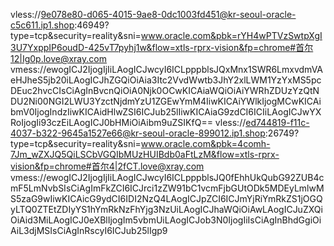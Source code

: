 vless://9e078e80-d065-4015-9ae8-0dc1003fd451@kr-seoul-oracle-c5c611.ip1.shop:46949?type=tcp&security=reality&sni=www.oracle.com&pbk=rYH4wPTVzSwtpXgI3U7YxppIP6oudD-425vT7pyhj1w&flow=xtls-rprx-vision&fp=chrome#首尔12|Ig0p.love@xray.com
vmess://ewogICJ2IjogIjIiLAogICJwcyI6ICLpppblsJQxMnx1SWR6LmxvdmVAeHJheS5jb20iLAogICJhZGQiOiAia3Itc2VvdWwtb3JhY2xlLWM1YzYxMS5pcDEuc2hvcCIsCiAgInBvcnQiOiA0Njk0OCwKICAiaWQiOiAiYWRhZDUzYzQtNDU2Ni00NGI2LWU3YzctNjdmYzU1ZGEwYmM4IiwKICAiYWlkIjogMCwKICAibmV0IjogIndzIiwKICAidHlwZSI6ICJub25lIiwKICAiaG9zdCI6ICIiLAogICJwYXRoIjogIi93czEiLAogICJ0bHMiOiAibm9uZSIKfQ==
vless://ed744819-f11c-4037-b322-9645a1527e66@kr-seoul-oracle-899012.ip1.shop:26749?type=tcp&security=reality&sni=www.oracle.com&pbk=4comh-7Jm_wZXJQ5QiLSCbVGQIbMUzHUIBdb0aFtLzM&flow=xtls-rprx-vision&fp=chrome#首尔4|2fCT.love@xray.com
vmess://ewogICJ2IjogIjIiLAogICJwcyI6ICLpppblsJQ0fEhhUkQubG92ZUB4cmF5LmNvbSIsCiAgImFkZCI6ICJrci1zZW91bC1vcmFjbGUtODk5MDEyLmlwMS5zaG9wIiwKICAicG9ydCI6IDI2NzQ4LAogICJpZCI6ICJmYjRiYmRkZS1jOGQyLTQ0ZTEtZDIyYS1hYmRkNzFhYjg3NzUiLAogICJhaWQiOiAwLAogICJuZXQiOiAid3MiLAogICJ0eXBlIjogIm5vbmUiLAogICJob3N0IjogIiIsCiAgInBhdGgiOiAiL3djMSIsCiAgInRscyI6ICJub25lIgp9

